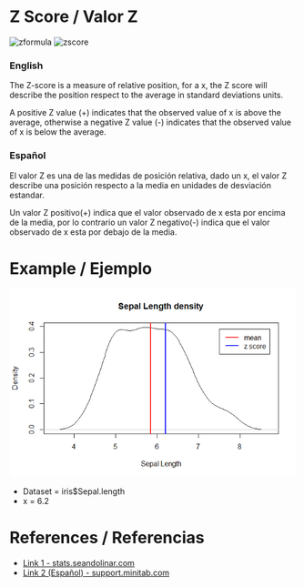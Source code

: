 # Z Score / Valor Z

![zformula](https://i.imgur.com/3TuDF4G.jpg)
![zscore](https://sixsigmastudyguide.com/wp-content/uploads/2014/04/z-table.jpg)

### English
The Z-score is a measure of relative position, for a x, the Z score will describe the position respect to the average in standard deviations units.

A positive Z value (+) indicates that the observed value of x is above the average, otherwise a negative Z value (-) indicates that the observed value of x is below the average.

### Español

El valor Z es una de las medidas de posición relativa, dado un x, el valor Z describe una posición respecto a la media en unidades de desviación estandar.

Un valor Z positivo(+) indica que el valor observado de x esta por encima de la media, por lo contrario un valor Z negativo(-) indica que el valor observado de x esta por debajo de la media.


# Example / Ejemplo
![sepal](src/zscore.png)

- Dataset = iris$Sepal.length
- x = 6.2 
 


# References / Referencias 
- [Link 1 - stats.seandolinar.com](https://stats.seandolinar.com/calculating-z-scores-with-r/)
- [Link 2 (Español) - support.minitab.com](https://support.minitab.com/es-mx/minitab/18/help-and-how-to/statistics/basic-statistics/supporting-topics/tests-of-means/what-is-a-z-value/#:~:targetText=El%20valor%20Z%20es%20un,desviaci%C3%B3n%20est%C3%A1ndar%20de%201%20cm.)